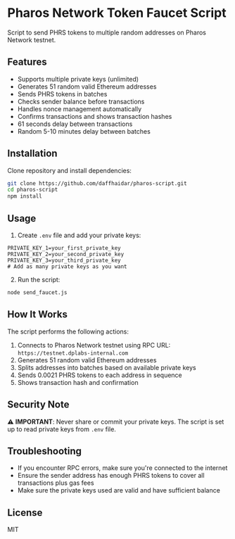 # Pharos Network Token Faucet Script

Script to send PHRS tokens to multiple random addresses on Pharos Network testnet.

## Features

* Supports multiple private keys (unlimited)
* Generates 51 random valid Ethereum addresses
* Sends PHRS tokens in batches
* Checks sender balance before transactions
* Handles nonce management automatically
* Confirms transactions and shows transaction hashes
* 61 seconds delay between transactions
* Random 5-10 minutes delay between batches

## Installation

Clone repository and install dependencies:

```bash
git clone https://github.com/daffhaidar/pharos-script.git
cd pharos-script
npm install
```

## Usage

1. Create `.env` file and add your private keys:
```
PRIVATE_KEY_1=your_first_private_key
PRIVATE_KEY_2=your_second_private_key
PRIVATE_KEY_3=your_third_private_key
# Add as many private keys as you want
```

2. Run the script:
```bash
node send_faucet.js
```

## How It Works

The script performs the following actions:

1. Connects to Pharos Network testnet using RPC URL: `https://testnet.dplabs-internal.com`
2. Generates 51 random valid Ethereum addresses
3. Splits addresses into batches based on available private keys
4. Sends 0.0021 PHRS tokens to each address in sequence
5. Shows transaction hash and confirmation

## Security Note

⚠️ **IMPORTANT**: Never share or commit your private keys. The script is set up to read private keys from `.env` file.

## Troubleshooting

* If you encounter RPC errors, make sure you're connected to the internet
* Ensure the sender address has enough PHRS tokens to cover all transactions plus gas fees
* Make sure the private keys used are valid and have sufficient balance

## License

MIT

